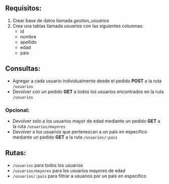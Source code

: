 ## Requisitos:
1. Crear base de datos llamada _*gestion_usuarios*_
2. Crea una tablas llamada _usuarios_ con las siguientes columnas:
   - id
   - nombre
   - apellido
   - edad
   - pais
## Consultas:
- Agregar a cada usuario individualmente desde el pedido **POST** a la ruta `/usuarios`
- Devolver con un pedido **GET** a todos los usuarios encontrados en la ruta `/usuarios`
### Opcional:
- Devolver solo a los usuarios mayor de edad mediante un pedido **GET** a la ruta `/usuarios/mayores`
- Devolver a los usuarios que pertenezcan a un pais en especifico mediante un pedido **GET** a la ruta `/usuarios/:pais` 
<!-- ":pais" para poder utilizar este parametro pueden trabajar con req.params a la hora de hacer su peticion -->
## Rutas:
- `/usuarios` para todos los usuarios
- `/usuarios/mayores` para los usuarios mayores de edad
- `/usuarios/:pais` para filtrar a usuarios por un pais en especifico
